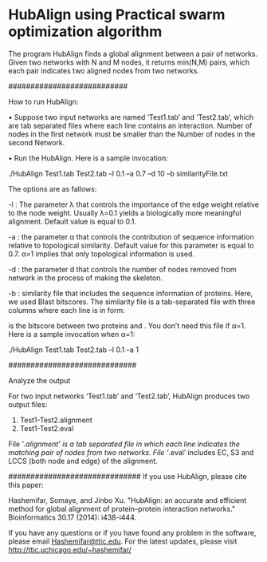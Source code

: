 # HubAlign using Practical swarm optimization algorithm
The program HubAlign finds a global alignment between a pair of networks. Given two networks with N and M nodes, it returns min(N,M) pairs, which each pair indicates two aligned nodes from two networks. 

###########################

How to run HubAlign:

•	Suppose two input networks are named ‘Test1.tab’ and ‘Test2.tab’, which are tab separated files where each line contains an interaction. Number of nodes in the first network must be smaller than the Number of nodes in the second Network.

•	Run the HubAlign. Here is a sample invocation:

./HubAlign Test1.tab Test2.tab –l 0.1 –a 0.7 –d 10 –b similarityFile.txt

The options are as fallows:
 
-l : The parameter  λ that controls the importance of the edge weight relative to the node weight. Usually λ=0.1 yields a biologically more meaningful alignment. Default value is equal to 0.1.

-a :  the parameter α   that controls the contribution of sequence information relative to topological similarity. Default value for this parameter is equal to 0.7.  α=1 implies that only topological information is used.

-d : the parameter d that controls the number of nodes removed from network in the process of making the skeleton.

-b : similarity file that  includes the sequence information of proteins.  Here, we used Blast bitscores. The similarity file is a tab-separated file with three columns where each line is in form: 
<id1>		<id2> 		<bitscore>

<bitscore> is the bitscore between two proteins <id1> and <id2> . You don’t need this file if α=1. Here is a sample invocation when α=1:

./HubAlign Test1.tab Test2.tab –l 0.1 –a 1 

#############################

Analyze the output

For two input networks ‘Test1.tab’ and ‘Test2.tab’, HubAlign produces two output files:

1.	Test1-Test2.alignment
2.	Test1-Test2.eval

File ‘*.alignment’  is a tab separated file in which each line  indicates the matching pair of nodes from two networks. File ‘*.eval’ includes EC, S3 and LCCS (both node and edge) of the alignment.  

##############################
If you use HubAlign, please cite this paper:

Hashemifar, Somaye, and Jinbo Xu. "HubAlign: an accurate and efficient method for global alignment of protein–protein interaction networks." Bioinformatics 30.17 (2014): i438-i444.

If you have any questions or if you have found any problem in the software, please email Hashemifar@ttic.edu. For the latest updates, please visit http://ttic.uchicago.edu/~hashemifar/




